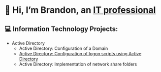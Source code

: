 # 👋 Hi, I’m Brandon, an [IT professional](https://www.linkedin.com/in/brandon-baker-402429231/)
## 💻 Information Technology Projects:
- Active Directory
  - Active Directory: Configuration of a Domain
  - [Active Directory: Configuration of logon scripts using Active Directory]([url](https://github.com/Brandon-Baker11/Configuring-an-Active-Directory-logon-script))
  - Active Directory: Implementation of network share folders

<!---
Brandon-Baker11/Brandon-Baker11 is a ✨ special ✨ repository because its `README.md` (this file) appears on your GitHub profile.
You can click the Preview link to take a look at your changes.
--->
